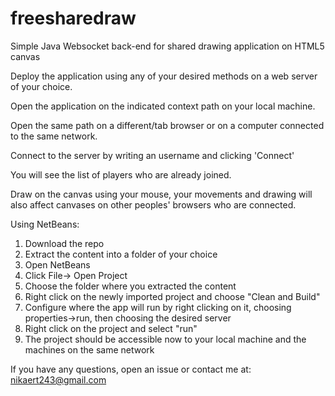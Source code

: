 # freesharedraw
Simple Java Websocket back-end for shared drawing application on HTML5 canvas

Deploy the application using any of your desired methods on a web server of your choice.

Open the application on the indicated context path on your local machine.

Open the same path on a different/tab browser or on a computer connected to the same network.

Connect to the server by writing an username and clicking 'Connect'

You will see the list of players who are already joined.

Draw on the canvas using your mouse, your movements and drawing will also affect canvases on other peoples' browsers who are
connected.


Using NetBeans:

1. Download the repo
2. Extract the content into a folder of your choice
3. Open NetBeans
4. Click File-> Open Project
5. Choose the folder where you extracted the content
6. Right click on the newly imported project and choose "Clean and Build"
7. Configure where the app will run by right clicking on it, choosing properties->run, then choosing the desired server
8. Right click on the project and select "run"
9. The project should be accessible now to your local machine and the machines on the same network

If you have any questions, open an issue or contact me at: nikaert243@gmail.com

